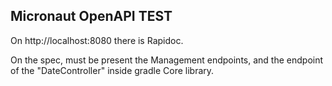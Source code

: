 ## Micronaut OpenAPI TEST

On http://localhost:8080 there is Rapidoc.

On the spec, must be present the Management endpoints, and the endpoint
of the "DateController" inside gradle Core library.

